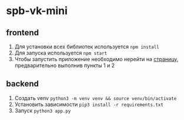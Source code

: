 # spb-vk-mini
## frontend
1) Для установки всех библиотек используется ```npm install``` 
2) Для запуска используется ```npm start```
3) Чтобы запустить приложение необходимо нерейти на [страницу](https://m.vk.com/app8203939_187644191), предварительно выполнив пункты 1 и 2

## backend
1) Создать venv ```python3 -m venv venv && source venv/bin/activate```
2) Установить зависимости ```pip3 install -r requirements.txt```
3) Запуск ```python3 app.py```